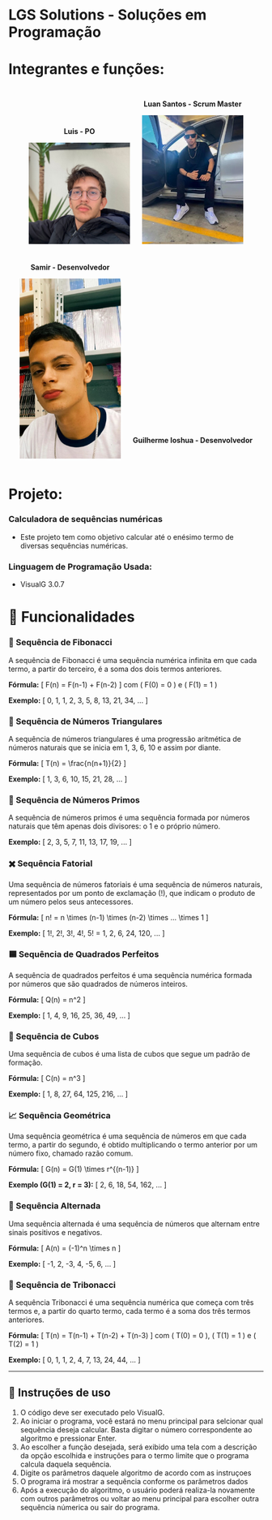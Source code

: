    LGS Solutions - Soluções em Programação
=============================================

# Integrantes e funções:
<div style="text-align: center;">
  <div style="display: inline-block; margin: 10px;">
    <p><strong>Luis - PO </strong></p>
    <img src="https://raw.githubusercontent.com/LGSsolutionsAPI/API-1-Semestre-2025/refs/heads/main/Luis.jfif" width="200" />
  </div>
    <div style="display: inline-block; margin: 10px;">
    <p><strong>Luan Santos - Scrum Master</strong></p>
    <img src="https://github.com/LGSsolutionsAPI/API-1-Semestre-2025/blob/main/Screenshot_20230604-214618.jpg?raw=true" width="200" />
  </div>
   
  <div style="display: inline-block; margin: 10px;">
    <p><strong>Samir - Desenvolvedor </strong></p>
    <img src="https://github.com/LGSsolutionsAPI/API-1-Semestre-2025/blob/main/Samir.jpg?raw=true" width="200" />
  </div>
<div style="display: inline-block; margin: 10px;">
    <p><strong>Guilherme Ioshua - Desenvolvedor </strong></p>
    <img src="" width="200" />
  </div>
  
  

  
</div>

  

# Projeto:
### Calculadora de sequências numéricas
 - Este projeto tem como objetivo calcular até o enésimo termo de diversas sequências numéricas.
### Linguagem de Programação Usada:
 - VisualG 3.0.7

# 📌 Funcionalidades
### 📖 Sequência de Fibonacci
A sequência de Fibonacci é uma sequência numérica infinita em que cada termo, a partir do terceiro, é a soma dos dois termos anteriores.

**Fórmula:**
\[ F(n) = F(n-1) + F(n-2) \] com \( F(0) = 0 \) e \( F(1) = 1 \)

**Exemplo:**
\[ 0, 1, 1, 2, 3, 5, 8, 13, 21, 34, ... \]

### 🔺 Sequência de Números Triangulares
A sequência de números triangulares é uma progressão aritmética de números naturais que se inicia em 1, 3, 6, 10 e assim por diante.

**Fórmula:**
\[ T(n) = \frac{n(n+1)}{2} \]

**Exemplo:**
\[ 1, 3, 6, 10, 15, 21, 28, ... \]

### 🔢 Sequência de Números Primos
A sequência de números primos é uma sequência formada por números naturais que têm apenas dois divisores: o 1 e o próprio número.

**Exemplo:**
\[ 2, 3, 5, 7, 11, 13, 17, 19, ... \]

### ✖️ Sequência Fatorial
Uma sequência de números fatoriais é uma sequência de números naturais, representados por um ponto de exclamação (!), que indicam o produto de um número pelos seus antecessores.

**Fórmula:**
\[ n! = n \times (n-1) \times (n-2) \times ... \times 1 \]

**Exemplo:**
\[ 1!, 2!, 3!, 4!, 5! = 1, 2, 6, 24, 120, ... \]

### 🟦 Sequência de Quadrados Perfeitos
A sequência de quadrados perfeitos é uma sequência numérica formada por números que são quadrados de números inteiros.

**Fórmula:**
\[ Q(n) = n^2 \]

**Exemplo:**
\[ 1, 4, 9, 16, 25, 36, 49, ... \]

### 🔳  Sequência de Cubos
Uma sequência de cubos é uma lista de cubos que segue um padrão de formação.

**Fórmula:**
\[ C(n) = n^3 \]

**Exemplo:**
\[ 1, 8, 27, 64, 125, 216, ... \]

### 📈 Sequência Geométrica
Uma sequência geométrica é uma sequência de números em que cada termo, a partir do segundo, é obtido multiplicando o termo anterior por um número fixo, chamado razão comum.

**Fórmula:**
\[ G(n) = G(1) \times r^{(n-1)} \]

**Exemplo (G(1) = 2, r = 3):**
\[ 2, 6, 18, 54, 162, ... \]

### 🔄 Sequência Alternada
Uma sequência alternada é uma sequência de números que alternam entre sinais positivos e negativos.

**Fórmula:**
\[ A(n) = (-1)^n \times n \]

**Exemplo:**
\[ -1, 2, -3, 4, -5, 6, ... \]

### 🔢 Sequência de Tribonacci
A sequência Tribonacci é uma sequência numérica que começa com três termos e, a partir do quarto termo, cada termo é a soma dos três termos anteriores.

**Fórmula:**
\[ T(n) = T(n-1) + T(n-2) + T(n-3) \] com \( T(0) = 0 \), \( T(1) = 1 \) e \( T(2) = 1 \)

**Exemplo:**
\[ 0, 1, 1, 2, 4, 7, 13, 24, 44, ... \]

---

## 📌 Instruções de uso
 1. O código deve ser executado pelo VisualG.
 2. Ao iniciar o programa, você estará no menu principal para selcionar qual sequência deseja calcular. Basta digitar o número correspondente ao algoritmo e pressionar Enter.
 3. Ao escolher a função desejada, será exibido uma tela com a descrição da opção escolhida e instruções para o termo limite que o programa calcula daquela sequência.
 4. Digite os parâmetros daquele algoritmo de acordo com as instruçoes
 5. O programa irá mostrar a sequência conforme os parâmetros dados
 6. Após a execução do algoritmo, o usuário poderá realiza-la novamente com outros parâmetros ou voltar ao menu principal para escolher outra sequência númerica ou sair do programa.
